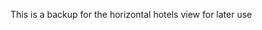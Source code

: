 This is a backup for the horizontal hotels view for later use

<!-- 

<button type="button" class="btn btn-outline-dark stacked_view">Stacked View</button>
<button type="button" class="btn btn-outline-dark horizontal_view">Horizontal View</button>



<div class="card mb-3 all_hotels" name="">
    <div class="row"  style="overflow:hidden">
        <img class=" hotel-image col-3 img-fluid" src="/images/photo2.jpg" alt="Hotel image cap">
        <div class="col-4"><strong>Facilities</strong>
            <ul class="list-group list-group-flush">
            <li class="list-group-item  py-0">Pool: <%=hotel.pool===1?'Yes':'No' %></li>
            <li class="list-group-item  py-0">Restaraunt: <%=hotel.restaurant===1?'Yes':'No' %></li>
            <li class="list-group-item  py-0">Bar: <%=hotel.bar===1?'Yes':'No' %></li>
          </ul>
        </div>
        <div class="col-4"><ul class="list-group list-group-flush">
            <li class="list-group-item  py-0">Wifi: <%=hotel.wifi===1?'Yes':'No' %></li>
            <li class="list-group-item  py-0">Gym: <%=hotel.gym===1?'Yes':'No' %></li>
            <li class="list-group-item  py-0">Kids Area: <%=hotel.kids_area===1?'Yes':'No' %></li>
            <li class="list-group-item  py-0">Spa: <%=hotel.spa===1?'Yes':'No' %></li>
          </ul>
        </div>
    </div>
    <div class="card-body">
        <h5 class="card-title"><%=hotel.name%></h5>
        <p class="card-text"><%=hotel.description%></p>
    </div>
</div> -->


